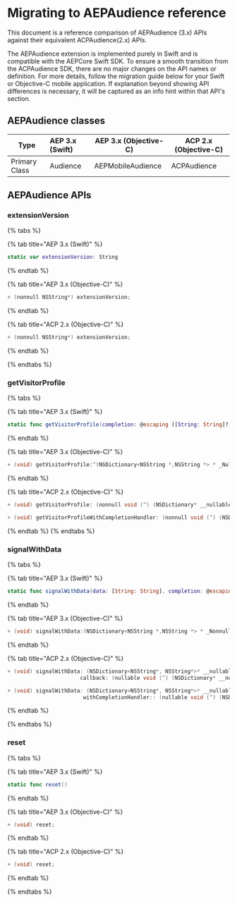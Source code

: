 # Migrating to AEPAudience reference

This document is a reference comparison of AEPAudience (3.x) APIs against their equivalent ACPAudience(2.x) APIs.

The AEPAudience extension is implemented purely in Swift and is compatible with the AEPCore Swift SDK. To ensure a smooth transition from the ACPAudience SDK, there are no major changes on the API names or definition. For more details, follow the migration guide below for your Swift or Objective-C mobile application.  If explanation beyond showing API differences is necessary, it will be captured as an info hint within that API's section.

## AEPAudience classes

| Type          | AEP 3.x (Swift) | AEP 3.x (Objective-C) | ACP 2.x (Objective-C) |
| ------------- | :-------------- | --------------------- | --------------------- |
| Primary Class | Audience        | AEPMobileAudience     | ACPAudience           |



## AEPAudience APIs

### extensionVersion

{% tabs %}

{% tab title="AEP 3.x (Swift)" %}

```swift
static var extensionVersion: String
```

{% endtab %}

{% tab title="AEP 3.x (Objective-C)" %}

```objective-c
+ (nonnull NSString*) extensionVersion;
```

{% endtab %}

{% tab title="ACP 2.x (Objective-C)" %}

```objective-c
+ (nonnull NSString*) extensionVersion;
```

{% endtab %}

{% endtabs %}

### getVisitorProfile

{% tabs %}

{% tab title="AEP 3.x (Swift)" %}

```swift
static func getVisitorProfile(completion: @escaping ([String: String]?, Error?) -> Void)
```

{% endtab %}

{% tab title="AEP 3.x (Objective-C)" %}

```objective-c
+ (void) getVisitorProfile:^(NSDictionary<NSString *,NSString *> * _Nullable visitorProfile, NSError * _Nullable error)completion
```

{% endtab %}

{% tab title="ACP 2.x (Objective-C)" %}

```objective-c
+ (void) getVisitorProfile: (nonnull void (^) (NSDictionary* __nullable visitorProfile)) callback;

+ (void) getVisitorProfileWithCompletionHandler: (nonnull void (^) (NSDictionary* __nullable visitorProfile, NSError* __nullable error)) completionHandler;
```

{% endtab %}
{% endtabs %}

### signalWithData

{% tabs %}

{% tab title="AEP 3.x (Swift)" %}

```swift
static func signalWithData(data: [String: String], completion: @escaping ([String: String]?, Error?) -> Void) 
```

{% endtab %}

{% tab title="AEP 3.x (Objective-C)" %}

```objective-c
+ (void) signalWithData:(NSDictionary<NSString *,NSString *> * _Nonnull data) completion:^(NSDictionary<NSString *,NSString *> * _Nullable vistorProfile, NSError * _Nullable error)completion
```

{% endtab %}

{% tab title="ACP 2.x (Objective-C)" %}

```objective-c
+ (void) signalWithData: (NSDictionary<NSString*, NSString*>* __nullable) data
                       callback: (nullable void (^) (NSDictionary* __nullable visitorProfile)) callback;

+ (void) signalWithData: (NSDictionary<NSString*, NSString*>* __nullable) data
                        withCompletionHandler:: (nullable void (^) (NSDictionary* __nullable visitorProfile, NSError* __nullable error)) completionHandler;
```

{% endtab %}

{% endtabs %}

### reset

{% tabs %}

{% tab title="AEP 3.x (Swift)" %}

```swift
static func reset()
```

{% endtab %}

{% tab title="AEP 3.x (Objective-C)" %}

```objective-c
+ (void) reset;
```

{% endtab %}

{% tab title="ACP 2.x (Objective-C)" %}

```objective-c
+ (void) reset;
```

{% endtab %}

{% endtabs %}

